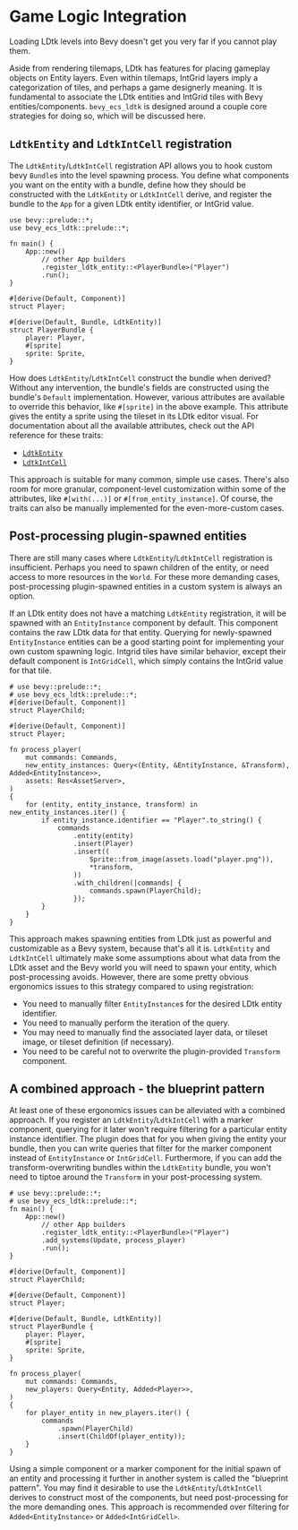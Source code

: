 # Game Logic Integration
Loading LDtk levels into Bevy doesn't get you very far if you cannot play them.

Aside from rendering tilemaps, LDtk has features for placing gameplay objects on Entity layers.
Even within tilemaps, IntGrid layers imply a categorization of tiles, and perhaps a game designerly meaning.
It is fundamental to associate the LDtk entities and IntGrid tiles with Bevy entities/components.
`bevy_ecs_ldtk` is designed around a couple core strategies for doing so, which will be discussed here.

## `LdtkEntity` and `LdtkIntCell` registration
The `LdtkEntity`/`LdtkIntCell` registration API allows you to hook custom bevy `Bundle`s into the level spawning process.
You define what components you want on the entity with a bundle, define how they should be constructed with the `LdtkEntity` or `LdtkIntCell` derive, and register the bundle to the `App` for a given LDtk entity identifier, or IntGrid value.

```rust,no_run
use bevy::prelude::*;
use bevy_ecs_ldtk::prelude::*;

fn main() {
    App::new()
        // other App builders
        .register_ldtk_entity::<PlayerBundle>("Player")
        .run();
}

#[derive(Default, Component)]
struct Player;

#[derive(Default, Bundle, LdtkEntity)]
struct PlayerBundle {
    player: Player,
    #[sprite]
    sprite: Sprite,
}
```

How does `LdtkEntity`/`LdtkIntCell` construct the bundle when derived?
Without any intervention, the bundle's fields are constructed using the bundle's `Default` implementation.
However, various attributes are available to override this behavior, like `#[sprite]` in the above example.
This attribute gives the entity a sprite using the tileset in its LDtk editor visual.
For documentation about all the available attributes, check out the API reference for these traits:
- [`LdtkEntity`](https://docs.rs/bevy_ecs_ldtk/0.12.0/bevy_ecs_ldtk/app/trait.LdtkEntity.html) <!-- x-release-please-version -->
- [`LdtkIntCell`](https://docs.rs/bevy_ecs_ldtk/0.12.0/bevy_ecs_ldtk/app/trait.LdtkIntCell.html) <!-- x-release-please-version -->

This approach is suitable for many common, simple use cases.
There's also room for more granular, component-level customization within some of the attributes, like `#[with(...)]` or `#[from_entity_instance]`.
Of course, the traits can also be manually implemented for the even-more-custom cases.

## Post-processing plugin-spawned entities
There are still many cases where `LdtkEntity`/`LdtkIntCell` registration is insufficient.
Perhaps you need to spawn children of the entity, or need access to more resources in the `World`.
For these more demanding cases, post-processing plugin-spawned entities in a custom system is always an option.

If an LDtk entity does not have a matching `LdtkEntity` registration, it will be spawned with an `EntityInstance` component by default.
This component contains the raw LDtk data for that entity.
Querying for newly-spawned `EntityInstance` entities can be a good starting point for implementing your own custom spawning logic.
Intgrid tiles have similar behavior, except their default component is `IntGridCell`, which simply contains the IntGrid value for that tile.

```rust,no_run
# use bevy::prelude::*;
# use bevy_ecs_ldtk::prelude::*;
#[derive(Default, Component)]
struct PlayerChild;

#[derive(Default, Component)]
struct Player;

fn process_player(
    mut commands: Commands,
    new_entity_instances: Query<(Entity, &EntityInstance, &Transform), Added<EntityInstance>>,
    assets: Res<AssetServer>,
)
{
    for (entity, entity_instance, transform) in new_entity_instances.iter() {
        if entity_instance.identifier == "Player".to_string() {
            commands
                .entity(entity)
                .insert(Player)
                .insert((
                    Sprite::from_image(assets.load("player.png")),
                    *transform,
                ))
                .with_children(|commands| {
                    commands.spawn(PlayerChild);
                });
        }
    }
}
```

This approach makes spawning entities from LDtk just as powerful and customizable as a Bevy system, because that's all it is.
`LdtkEntity` and `LdtkIntCell` ultimately make some assumptions about what data from the LDtk asset and the Bevy world you will need to spawn your entity, which post-processing avoids.
However, there are some pretty obvious ergonomics issues to this strategy compared to using registration:
- You need to manually filter `EntityInstance`s for the desired LDtk entity identifier.
- You need to manually perform the iteration of the query.
- You may need to manually find the associated layer data, or tileset image, or tileset definition (if necessary).
- You need to be careful not to overwrite the plugin-provided `Transform` component.

## A combined approach - the blueprint pattern
At least one of these ergonomics issues can be alleviated with a combined approach.
If you register an `LdtkEntity`/`LdtkIntCell` with a marker component, querying for it later won't require filtering for a particular entity instance identifier.
The plugin does that for you when giving the entity your bundle, then you can write queries that filter for the marker component instead of `EntityInstance` or `IntGridCell`.
Furthermore, if you can add the transform-overwriting bundles within the `LdtkEntity` bundle, you won't need to tiptoe around the `Transform` in your post-processing system.

```rust,no_run
# use bevy::prelude::*;
# use bevy_ecs_ldtk::prelude::*;
fn main() {
    App::new()
        // other App builders
        .register_ldtk_entity::<PlayerBundle>("Player")
        .add_systems(Update, process_player)
        .run();
}

#[derive(Default, Component)]
struct PlayerChild;

#[derive(Default, Component)]
struct Player;

#[derive(Default, Bundle, LdtkEntity)]
struct PlayerBundle {
    player: Player,
    #[sprite]
    sprite: Sprite,
}

fn process_player(
    mut commands: Commands,
    new_players: Query<Entity, Added<Player>>,
)
{
    for player_entity in new_players.iter() {
        commands
            .spawn(PlayerChild)
            .insert(ChildOf(player_entity));
    }
}
```

Using a simple component or a marker component for the initial spawn of an entity and processing it further in another system is called the "blueprint pattern".
You may find it desirable to use the `LdtkEntity`/`LdtkIntCell` derives to construct most of the components, but need post-processing for the more demanding ones.
This approach is recommended over filtering for `Added<EntityInstance>` or `Added<IntGridCell>`.
